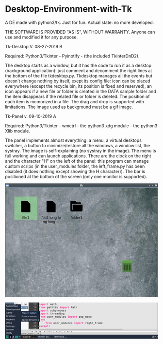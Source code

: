# Desktop-Environment-with-Tk
A DE made with python3/tk. Just for fun.
Actual state: no more developed.

THE SOFTWARE IS PROVIDED "AS IS", WITHOUT WARRANTY. Anyone can use and modified it for any purpose.

Tk-Desktop
V. 08-27-2019 B

Required: Python3/Tkinter - Pyinotify - (the included TkinterDnD2).

The desktop starts as a window, but it has the code tu run it as a desktop (background application): just comment and decomment the right lines at the bottom of the file tkdesktop.py. Tkdesktop manages all the events but doesn't change nothing by itself, exept its config file: icon can be placed everywhere (except the recycle bin, its position is fixed and reserved), an icon appears if a new file or folder is created in the DATA sample folder and the item disappears if the related file or folder is deleted. The position of each item is momorized in a file. The drag and drop is supported with limitations. The image used as background must be a gif image.

Tk-Panel
v. 09-10-2019 A

Required: Python3/Tkinter - wmctrl - the python3 xdg module - the python3 Xlib module.

The panel implements almost everything: a menu, a virtual desktops switcher, a button to minimize/restore all the windows, a window list, the systray. The image is self-explaining (no systray in the image). The menu is full working and can launch applications. There are the clock on the right and the character "H" on the left of the panel: this program can manage custom scrips (in the user_modules folder, the left_frame.py has been disabled (it does nothing except showing the H character)). The bar is positioned at the bottom of the screen (only one monitor is supported).


![My image](https://github.com/frank038/Desktop-Environment-with-Tk/blob/master/img1.jpg)

![My image](https://github.com/frank038/Desktop-Environment-with-Tk/blob/master/img2.png)
